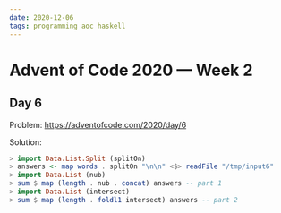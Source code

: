 ```yaml
---
date: 2020-12-06
tags: programming aoc haskell
---
```


# Advent of Code 2020 — Week 2

## Day 6

Problem: <https://adventofcode.com/2020/day/6>

Solution:

```haskell
> import Data.List.Split (splitOn)
> answers <- map words . splitOn "\n\n" <$> readFile "/tmp/input6"
> import Data.List (nub)
> sum $ map (length . nub . concat) answers -- part 1
> import Data.List (intersect)
> sum $ map (length . foldl1 intersect) answers -- part 2
```
